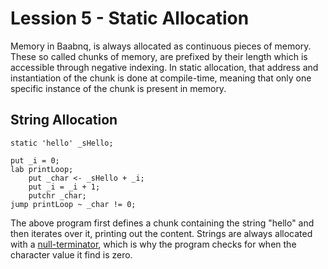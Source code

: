 # Lession 5 - Static Allocation
Memory in Baabnq, is always allocated as continuous pieces of memory. These so called chunks of memory, are prefixed by their length which is accessible through negative indexing.
In static allocation, that address and instantiation of the chunk is done at compile-time, meaning that only one specific instance of the chunk is present in memory.
## String Allocation
```
static 'hello' _sHello;

put _i = 0;
lab printLoop;
	put _char <- _sHello + _i;
	put _i = _i + 1;
	putchr _char;
jump printLoop ~ _char != 0;
```
The above program first defines a chunk containing the string "hello" and then iterates over it, printing out the content. Strings are always allocated with a [null-terminator](https://en.wikipedia.org/wiki/Null-terminated_string), which is why the program checks for when the character value it find is zero.

